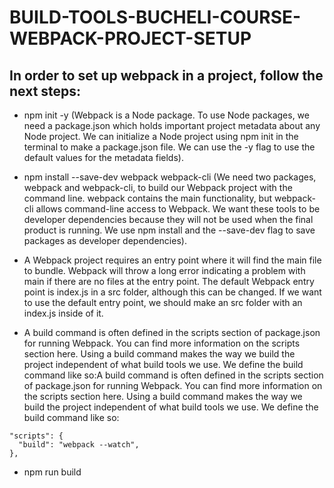 # BUILD-TOOLS-BUCHELI-COURSE-WEBPACK-PROJECT-SETUP

## In order to set up webpack in a project, follow the next steps:

* npm init -y (Webpack is a Node package. To use Node packages, we need a package.json which holds important project metadata about any Node project. We can initialize a Node
project using npm init in the terminal to make a package.json file. We can use the -y flag to use the default values for the metadata fields).

* npm install --save-dev webpack webpack-cli (We need two packages, webpack and webpack-cli, to build our Webpack project with the command line. webpack contains the main
functionality, but webpack-cli allows command-line access to Webpack. We want these tools to be developer dependencies because they will not be used when the final product is
running. We use npm install and the --save-dev flag to save packages as developer dependencies).

* A Webpack project requires an entry point where it will find the main file to bundle. Webpack will throw a long error indicating a problem with main if there are no files at
the entry point. The default Webpack entry point is index.js in a src folder, although this can be changed. If we want to use the default entry point, we should make an src folder
with an index.js inside of it.

* A build command is often defined in the scripts section of package.json for running Webpack. You can find more information on the scripts section here. Using a build command
makes the way we build the project independent of what build tools we use. We define the build command like so:A build command is often defined in the scripts section of 
package.json for running Webpack. You can find more information on the scripts section here. Using a build command makes the way we build the project independent of what build 
tools we use. We define the build command like so:
```
"scripts": {
  "build": "webpack --watch",
},
```

* npm run build
